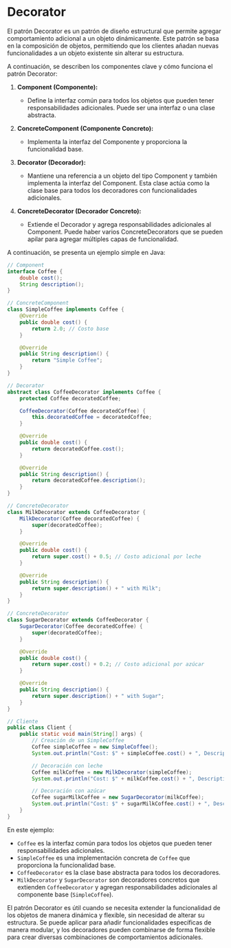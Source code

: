 # Decorator

El patrón Decorator es un patrón de diseño estructural que permite agregar comportamiento adicional a un objeto dinámicamente. Este patrón se basa en la composición de objetos, permitiendo que los clientes añadan nuevas funcionalidades a un objeto existente sin alterar su estructura.

A continuación, se describen los componentes clave y cómo funciona el patrón Decorator:

1. **Component (Componente):**
   - Define la interfaz común para todos los objetos que pueden tener responsabilidades adicionales. Puede ser una interfaz o una clase abstracta.

2. **ConcreteComponent (Componente Concreto):**
   - Implementa la interfaz del Componente y proporciona la funcionalidad base.

3. **Decorator (Decorador):**
   - Mantiene una referencia a un objeto del tipo Component y también implementa la interfaz del Component. Esta clase actúa como la clase base para todos los decoradores con funcionalidades adicionales.

4. **ConcreteDecorator (Decorador Concreto):**
   - Extiende el Decorador y agrega responsabilidades adicionales al Component. Puede haber varios ConcreteDecorators que se pueden apilar para agregar múltiples capas de funcionalidad.

A continuación, se presenta un ejemplo simple en Java:

```java
// Component
interface Coffee {
    double cost();
    String description();
}

// ConcreteComponent
class SimpleCoffee implements Coffee {
    @Override
    public double cost() {
        return 2.0; // Costo base
    }

    @Override
    public String description() {
        return "Simple Coffee";
    }
}

// Decorator
abstract class CoffeeDecorator implements Coffee {
    protected Coffee decoratedCoffee;

    CoffeeDecorator(Coffee decoratedCoffee) {
        this.decoratedCoffee = decoratedCoffee;
    }

    @Override
    public double cost() {
        return decoratedCoffee.cost();
    }

    @Override
    public String description() {
        return decoratedCoffee.description();
    }
}

// ConcreteDecorator
class MilkDecorator extends CoffeeDecorator {
    MilkDecorator(Coffee decoratedCoffee) {
        super(decoratedCoffee);
    }

    @Override
    public double cost() {
        return super.cost() + 0.5; // Costo adicional por leche
    }

    @Override
    public String description() {
        return super.description() + " with Milk";
    }
}

// ConcreteDecorator
class SugarDecorator extends CoffeeDecorator {
    SugarDecorator(Coffee decoratedCoffee) {
        super(decoratedCoffee);
    }

    @Override
    public double cost() {
        return super.cost() + 0.2; // Costo adicional por azúcar
    }

    @Override
    public String description() {
        return super.description() + " with Sugar";
    }
}

// Cliente
public class Client {
    public static void main(String[] args) {
        // Creación de un SimpleCoffee
        Coffee simpleCoffee = new SimpleCoffee();
        System.out.println("Cost: $" + simpleCoffee.cost() + ", Description: " + simpleCoffee.description());

        // Decoración con leche
        Coffee milkCoffee = new MilkDecorator(simpleCoffee);
        System.out.println("Cost: $" + milkCoffee.cost() + ", Description: " + milkCoffee.description());

        // Decoración con azúcar
        Coffee sugarMilkCoffee = new SugarDecorator(milkCoffee);
        System.out.println("Cost: $" + sugarMilkCoffee.cost() + ", Description: " + sugarMilkCoffee.description());
    }
}
```

En este ejemplo:

- `Coffee` es la interfaz común para todos los objetos que pueden tener responsabilidades adicionales.
- `SimpleCoffee` es una implementación concreta de `Coffee` que proporciona la funcionalidad base.
- `CoffeeDecorator` es la clase base abstracta para todos los decoradores.
- `MilkDecorator` y `SugarDecorator` son decoradores concretos que extienden `CoffeeDecorator` y agregan responsabilidades adicionales al componente base (`SimpleCoffee`).

El patrón Decorator es útil cuando se necesita extender la funcionalidad de los objetos de manera dinámica y flexible, sin necesidad de alterar su estructura. Se puede aplicar para añadir funcionalidades específicas de manera modular, y los decoradores pueden combinarse de forma flexible para crear diversas combinaciones de comportamientos adicionales.